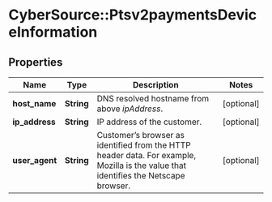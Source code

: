 # CyberSource::Ptsv2paymentsDeviceInformation

## Properties
Name | Type | Description | Notes
------------ | ------------- | ------------- | -------------
**host_name** | **String** | DNS resolved hostname from above _ipAddress_. | [optional] 
**ip_address** | **String** | IP address of the customer. | [optional] 
**user_agent** | **String** | Customer’s browser as identified from the HTTP header data. For example, Mozilla is the value that identifies the Netscape browser.  | [optional] 


